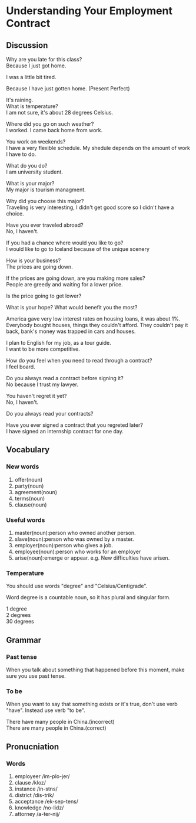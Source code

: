 # Understanding Your Employment Contract
## Discussion
Why are you late for this class?  
Because I just got home.  

I was a little bit tired.  

Because I have just gotten home. (Present Perfect)   

It's raining.  
What is temperature?  
I am not sure, it's about 28 degrees Celsius.  

Where did you go on such weather?  
I worked. I came back home from work.  

You work on weekends?  
I have a very flexible schedule. My shedule depends on the amount of work I have to do.  

What do you do?  
I am university student.  

What is your major?  
My major is tourism managment.  

Why did you choose this major?  
Traveling is very interesting, I didn't get good score so I didn't have a choice.  

Have you ever traveled abroad?  
No, I haven't.  

If you had a chance where would you like to go?  
I would like to go to Iceland because of the unique scenery

How is your business?   
The prices are going down.  

If the prices are going down, are you making more sales?  
People are greedy and waiting for a lower price.  

Is the price going to get lower?  

What is your hope? What would benefit you the most?  

America gave very low interest rates on housing loans, it was about 1%. Everybody bought houses, things they couldn't afford. They couldn't pay it back, bank's money was trapped in cars and houses.  

I plan to English for my job, as a tour guide.  
I want to be more competitive.  

How do you feel when you need to read through a contract?  
I feel board.  

Do you always read a contract before signing it?  
No because I trust my lawyer.  

You haven't regret it yet?  
No, I haven't.  

Do you always read your contracts?  

Have you ever signed a contract that you regreted later?  
I have signed an internship contract for one day.  

## Vocabulary
### New words
1. offer(noun)
1. party(noun)
1. agreement(noun)
1. terms(noun)
1. clause(noun)

### Useful words
1. master(noun):person who owned another person.
1. slave(noun):person who was owned by a master.
1. employer(noun):person who gives a job. 
1. employee(noun):person who works for an employer
1. arise(noun):emerge or appear. e.g. New difficulties have arisen.  

### Temperature
You should use words "degree" and "Celsius/Centigrade".  

Word degree is a countable noun, so it has plural and singular form.  

1 degree  
2 degrees  
30 degrees  

## Grammar
### Past tense
When you talk about something that happened before this moment, make sure you use past tense.  

### To be
When you want to say that something exists or it's true, don't use verb "have". Instead use verb "to be".  

There have many people in China.(incorrect)  
There are many people in China.(correct)  

## Pronucniation
### Words
1. employeer  /im-plo-jer/
1. clause /kloz/
1. instance /in-stns/
1. district /dis-trik/
1. acceptance /ek-sep-tens/
1. knowledge /no-lidz/
1. attorney /a-ter-nij/
